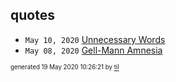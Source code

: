 ## quotes


* <code>May 10, 2020</code> [Unnecessary Words](2020-05-10T09-44-37-unnecessary-words.md)
* <code>May 08, 2020</code> [Gell-Mann Amnesia](2020-05-08T09-08-00-gell-mann-amnesia.md)

<sup><sub>generated 19 May 2020 10:26:21 by <a href='https://github.com/senorprogrammer/til'>til</a></sub></sup>

